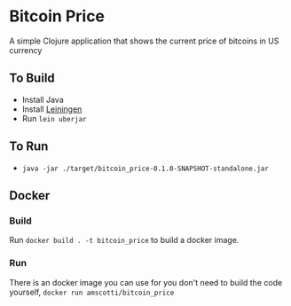# Bitcoin Price

A simple Clojure application that shows the current price of bitcoins in US currency

## To Build
* Install Java
* Install [Leiningen](https://leiningen.org/)
* Run `lein uberjar`

## To Run
* `java -jar ./target/bitcoin_price-0.1.0-SNAPSHOT-standalone.jar`

## Docker

### Build
Run `docker build . -t bitcoin_price` to build a docker image.

### Run
There is an docker image you can use for you don't need to build the code yourself,
`docker run amscotti/bitcoin_price`